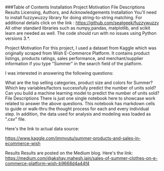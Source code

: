###Table of Contents
Installation
Project Motivation
File Descriptions
Results
Licensing, Authors, and Acknowledgements
Installation
You'll need to install fuzzywuzzy library for doing string-to-string matching. For additional details click on the link : https://github.com/seatgeek/fuzzywuzzy All other standard libraries such as numpy,pandas, matplotlib, and scikit learn are needed as well. The code should run with no issues using Python versions 3.*.

Project Motivation
For this project, I used a dataset from Kaggle which was originally scraped from Wish E-Commerce Platform. It contains product listings, products ratings, sales performance, and merchant/supplier information if you type "Summer" in the search field of the platform.

I was interested in answering the following questions:

What are the top selling categories, product size and colors for Summer?
Which key variables/factors successfully predict the number of units sold?
Can you build a machine learning model to predict the number of units sold?
File Descriptions
There is just one single notebook here to showcase work related to answer the above questions. This notebook has markdown cells to guide or walk-thru the thought process for each and every individual step. In addition, the data used for analysis and modeling was loaded as ".csv" file.

Here's the link to actual data source:

https://www.kaggle.com/jmmvutu/summer-products-and-sales-in-ecommerce-wish

Results
Results are posted on the Medium blog. Here's the link: https://medium.com/@akshay.mahesh.jain/sales-of-summer-clothes-on-e-commerce-platform-wish-b9668d4a44f4
